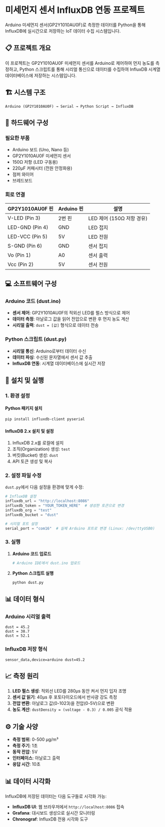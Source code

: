 # 미세먼지 센서 InfluxDB 연동 프로젝트

Arduino 미세먼지 센서(GP2Y1010AU0F)로 측정한 데이터를 Python을 통해 InfluxDB에 실시간으로 저장하는 IoT 데이터 수집 시스템입니다.

## 📋 프로젝트 개요

이 프로젝트는 GP2Y1010AU0F 미세먼지 센서를 Arduino로 제어하여 먼지 농도를 측정하고, Python 스크립트를 통해 시리얼 통신으로 데이터를 수집하여 InfluxDB 시계열 데이터베이스에 저장하는 시스템입니다.

## 🏗️ 시스템 구조

```
Arduino (GP2Y1010AU0F) → Serial → Python Script → InfluxDB
```

## 🔧 하드웨어 구성

### 필요한 부품
- Arduino 보드 (Uno, Nano 등)
- GP2Y1010AU0F 미세먼지 센서
- 150Ω 저항 (LED 구동용)
- 220μF 커패시터 (전원 안정화용)
- 점퍼 와이어
- 브레드보드

### 회로 연결

| GP2Y1010AU0F 핀 | Arduino 핀 | 설명 |
|------------------|------------|------|
| V-LED (Pin 3) | 2번 핀 | LED 제어 (150Ω 저항 경유) |
| LED-GND (Pin 4) | GND | LED 접지 |
| LED-VCC (Pin 5) | 5V | LED 전원 |
| S-GND (Pin 6) | GND | 센서 접지 |
| Vo (Pin 1) | A0 | 센서 출력 |
| Vcc (Pin 2) | 5V | 센서 전원 |

## 💻 소프트웨어 구성

### Arduino 코드 (dust.ino)
- **센서 제어**: GP2Y1010AU0F의 적외선 LED를 펄스 방식으로 제어
- **데이터 측정**: 아날로그 값을 읽어 전압으로 변환 후 먼지 농도 계산
- **시리얼 출력**: `dust = [값]` 형식으로 데이터 전송

### Python 스크립트 (dust.py)
- **시리얼 통신**: Arduino로부터 데이터 수신
- **데이터 파싱**: 수신된 문자열에서 센서 값 추출
- **InfluxDB 연동**: 시계열 데이터베이스에 실시간 저장


## 🚀 설치 및 실행

### 1. 환경 설정

#### Python 패키지 설치
```bash
pip install influxdb-client pyserial
```

#### InfluxDB 2.x 설치 및 설정
1. InfluxDB 2.x를 로컬에 설치
2. 조직(Organization) 생성: `test`
3. 버킷(Bucket) 생성: `dust`
4. API 토큰 생성 및 복사

### 2. 설정 파일 수정

`dust.py`에서 다음 설정을 환경에 맞게 수정:

```python
# InfluxDB 설정
influxdb_url = "http://localhost:8086"
influxdb_token = "YOUR_TOKEN_HERE"  # 생성한 토큰으로 변경
influxdb_org = "test"
influxdb_bucket = "dust"

# 시리얼 포트 설정
serial_port = "com16"  # 실제 Arduino 포트로 변경 (Linux: /dev/ttyUSB0)
```

### 3. 실행

1. **Arduino 코드 업로드**
   ```bash
   # Arduino IDE에서 dust.ino 업로드
   ```

2. **Python 스크립트 실행**
   ```bash
   python dust.py
   ```

## 📊 데이터 형식

### Arduino 시리얼 출력
```
dust = 45.2
dust = 38.7
dust = 52.1
```

### InfluxDB 저장 형식
```
sensor_data,device=arduino dust=45.2
```

## 📈 측정 원리

1. **LED 펄스 생성**: 적외선 LED를 280μs 동안 켜서 먼지 입자 조명
2. **센서 값 읽기**: 40μs 후 포토다이오드에서 반사광 강도 측정
3. **전압 변환**: 아날로그 값(0-1023)을 전압(0-5V)으로 변환
4. **농도 계산**: `dustDensity = (voltage - 0.3) / 0.005` 공식 적용

## ⚙️ 기술 사양

- **측정 범위**: 0-500 μg/m³
- **측정 주기**: 1초
- **동작 전압**: 5V
- **인터페이스**: 아날로그 출력
- **응답 시간**: 10초
  

## 📊 데이터 시각화

InfluxDB에 저장된 데이터는 다음 도구들로 시각화 가능:
- **InfluxDB UI**: 웹 브라우저에서 `http://localhost:8086` 접속
- **Grafana**: 대시보드 생성으로 실시간 모니터링
- **Chronograf**: InfluxDB 전용 시각화 도구
